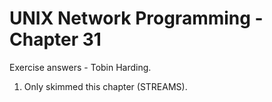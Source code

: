 UNIX Network Programming - Chapter 31
======================================
Exercise answers - Tobin Harding.

1. Only skimmed this chapter (STREAMS).
